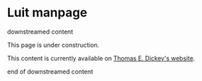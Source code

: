 # Luit manpage

downstreamed content

This page is under construction.

This content is currently available on [Thomas E. Dickey's website](https://invisible-island.net/luit/manpage/luit.html).

end of downstreamed content
